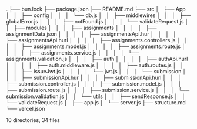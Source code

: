 .
├── bun.lock
├── package.json
├── README.md
├── src
│   ├── App
│   │   ├── config
│   │   │   └── db.js
│   │   ├── middlewires
│   │   │   ├── globalError.js
│   │   │   ├── notFound.js
│   │   │   └── validateRequest.js
│   │   ├── modules
│   │   │   ├── assignments
│   │   │   │   ├── assignmentData.json
│   │   │   │   ├── assignmentsApi.hur
│   │   │   │   ├── assignmentsApi.hurl
│   │   │   │   ├── assignments.controllers.js
│   │   │   │   ├── assignments.model.js
│   │   │   │   ├── assignments.route.js
│   │   │   │   ├── assignments.service.js
│   │   │   │   └── assignments.validation.js
│   │   │   ├── auth
│   │   │   │   ├── authApi.hurl
│   │   │   │   ├── auth.middleware.js
│   │   │   │   ├── auth.routes.js
│   │   │   │   ├── issueJwt.js
│   │   │   │   └── jwt.js
│   │   │   └── submission
│   │   │   ├── submissionApi.hur
│   │   │   ├── submissionApi.hurl
│   │   │   ├── submission.controller.js
│   │   │   ├── submission.model.js
│   │   │   ├── submission.route.js
│   │   │   ├── submission.service.js
│   │   │   └── submission.validation.js
│   │   └── utils
│   │   ├── sendResponse.js
│   │   └── validateRequest.js
│   ├── app.js
│   └── server.js
├── structure.md
└── vercel.json

10 directories, 34 files
